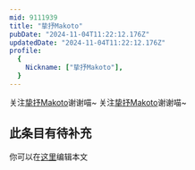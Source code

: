 ```yaml
---
mid: 9111939
title: "挚抒Makoto"
pubDate: "2024-11-04T11:22:12.176Z"
updatedDate: "2024-11-04T11:22:12.176Z"
profile:
  {
    Nickname: ["挚抒Makoto"],
  }
---
```


关注[挚抒Makoto](https://space.bilibili.com/9111939)谢谢喵~ 关注[挚抒Makoto](https://space.bilibili.com/9111939)谢谢喵~

## 此条目有待补充
你可以在[这里](https://github.com/Yuhanawa/VTuber.ICU-Content/edit/master/v/挚抒Makoto/index.md)编辑本文
